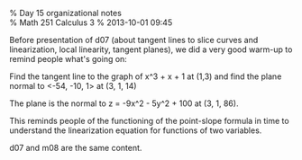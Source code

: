 % Day 15 organizational notes   
% Math 251 Calculus 3
% 2013-10-01 09:45

Before presentation of d07 (about tangent lines to slice curves and linearization, local linearity, tangent planes), we did a very good warm-up to remind people what's going on:

Find the tangent line to the graph of x^3 + x + 1 at (1,3)
and find the plane normal to <-54, -10, 1> at (3, 1, 14)

The plane is the normal to z = -9x^2 - 5y^2 + 100 at (3, 1, 86).

This reminds people of the functioning of the point-slope formula in time to understand the linearization equation for functions of two variables.

d07 and m08 are the same content.